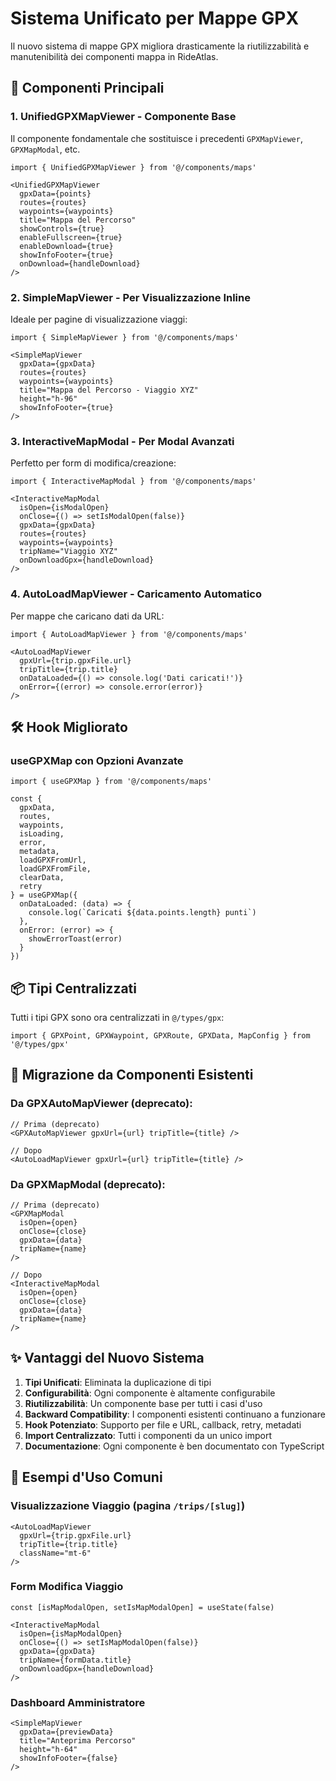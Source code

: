 # Sistema Unificato per Mappe GPX

Il nuovo sistema di mappe GPX migliora drasticamente la riutilizzabilità e manutenibilità dei componenti mappa in RideAtlas.

## 🚀 Componenti Principali

### 1. **UnifiedGPXMapViewer** - Componente Base
Il componente fondamentale che sostituisce i precedenti `GPXMapViewer`, `GPXMapModal`, etc.

```tsx
import { UnifiedGPXMapViewer } from '@/components/maps'

<UnifiedGPXMapViewer
  gpxData={points}
  routes={routes}
  waypoints={waypoints}
  title="Mappa del Percorso"
  showControls={true}
  enableFullscreen={true}
  enableDownload={true}
  showInfoFooter={true}
  onDownload={handleDownload}
/>
```

### 2. **SimpleMapViewer** - Per Visualizzazione Inline
Ideale per pagine di visualizzazione viaggi:

```tsx
import { SimpleMapViewer } from '@/components/maps'

<SimpleMapViewer
  gpxData={gpxData}
  routes={routes}
  waypoints={waypoints}
  title="Mappa del Percorso - Viaggio XYZ"
  height="h-96"
  showInfoFooter={true}
/>
```

### 3. **InteractiveMapModal** - Per Modal Avanzati
Perfetto per form di modifica/creazione:

```tsx
import { InteractiveMapModal } from '@/components/maps'

<InteractiveMapModal
  isOpen={isModalOpen}
  onClose={() => setIsModalOpen(false)}
  gpxData={gpxData}
  routes={routes}
  waypoints={waypoints}
  tripName="Viaggio XYZ"
  onDownloadGpx={handleDownload}
/>
```

### 4. **AutoLoadMapViewer** - Caricamento Automatico
Per mappe che caricano dati da URL:

```tsx
import { AutoLoadMapViewer } from '@/components/maps'

<AutoLoadMapViewer
  gpxUrl={trip.gpxFile.url}
  tripTitle={trip.title}
  onDataLoaded={() => console.log('Dati caricati!')}
  onError={(error) => console.error(error)}
/>
```

## 🛠️ Hook Migliorato

### useGPXMap con Opzioni Avanzate

```tsx
import { useGPXMap } from '@/components/maps'

const { 
  gpxData, 
  routes, 
  waypoints, 
  isLoading, 
  error, 
  metadata,
  loadGPXFromUrl,
  loadGPXFromFile,
  clearData,
  retry 
} = useGPXMap({
  onDataLoaded: (data) => {
    console.log(`Caricati ${data.points.length} punti`)
  },
  onError: (error) => {
    showErrorToast(error)
  }
})
```

## 📦 Tipi Centralizzati

Tutti i tipi GPX sono ora centralizzati in `@/types/gpx`:

```tsx
import { GPXPoint, GPXWaypoint, GPXRoute, GPXData, MapConfig } from '@/types/gpx'
```

## 🔄 Migrazione da Componenti Esistenti

### Da GPXAutoMapViewer (deprecato):
```tsx
// Prima (deprecato)
<GPXAutoMapViewer gpxUrl={url} tripTitle={title} />

// Dopo
<AutoLoadMapViewer gpxUrl={url} tripTitle={title} />
```

### Da GPXMapModal (deprecato):
```tsx
// Prima (deprecato)
<GPXMapModal 
  isOpen={open} 
  onClose={close} 
  gpxData={data} 
  tripName={name} 
/>

// Dopo
<InteractiveMapModal 
  isOpen={open} 
  onClose={close} 
  gpxData={data} 
  tripName={name} 
/>
```

## ✨ Vantaggi del Nuovo Sistema

1. **Tipi Unificati**: Eliminata la duplicazione di tipi
2. **Configurabilità**: Ogni componente è altamente configurabile
3. **Riutilizzabilità**: Un componente base per tutti i casi d'uso
4. **Backward Compatibility**: I componenti esistenti continuano a funzionare
5. **Hook Potenziato**: Supporto per file e URL, callback, retry, metadati
6. **Import Centralizzato**: Tutti i componenti da un unico import
7. **Documentazione**: Ogni componente è ben documentato con TypeScript

## 🎯 Esempi d'Uso Comuni

### Visualizzazione Viaggio (pagina `/trips/[slug]`)
```tsx
<AutoLoadMapViewer
  gpxUrl={trip.gpxFile.url}
  tripTitle={trip.title}
  className="mt-6"
/>
```

### Form Modifica Viaggio
```tsx
const [isMapModalOpen, setIsMapModalOpen] = useState(false)

<InteractiveMapModal
  isOpen={isMapModalOpen}
  onClose={() => setIsMapModalOpen(false)}
  gpxData={gpxData}
  tripName={formData.title}
  onDownloadGpx={handleDownload}
/>
```

### Dashboard Amministratore
```tsx
<SimpleMapViewer
  gpxData={previewData}
  title="Anteprima Percorso"
  height="h-64"
  showInfoFooter={false}
/>
```

